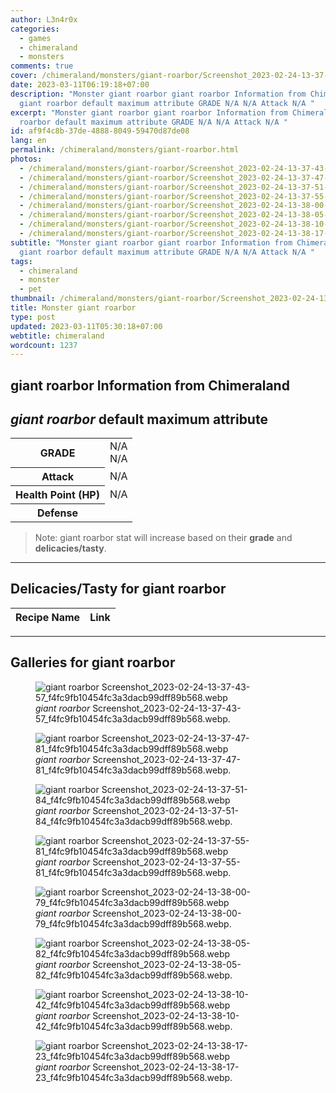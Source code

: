 ```yaml
---
author: L3n4r0x
categories:
  - games
  - chimeraland
  - monsters
comments: true
cover: /chimeraland/monsters/giant-roarbor/Screenshot_2023-02-24-13-37-43-57_f4fc9fb10454fc3a3dacb99dff89b568.webp
date: 2023-03-11T06:19:18+07:00
description: "Monster giant roarbor giant roarbor Information from Chimeraland
  giant roarbor default maximum attribute GRADE N/A N/A Attack N/A "
excerpt: "Monster giant roarbor giant roarbor Information from Chimeraland giant
  roarbor default maximum attribute GRADE N/A N/A Attack N/A "
id: af9f4c8b-37de-4888-8049-59470d87de08
lang: en
permalink: /chimeraland/monsters/giant-roarbor.html
photos:
  - /chimeraland/monsters/giant-roarbor/Screenshot_2023-02-24-13-37-43-57_f4fc9fb10454fc3a3dacb99dff89b568.webp
  - /chimeraland/monsters/giant-roarbor/Screenshot_2023-02-24-13-37-47-81_f4fc9fb10454fc3a3dacb99dff89b568.webp
  - /chimeraland/monsters/giant-roarbor/Screenshot_2023-02-24-13-37-51-84_f4fc9fb10454fc3a3dacb99dff89b568.webp
  - /chimeraland/monsters/giant-roarbor/Screenshot_2023-02-24-13-37-55-81_f4fc9fb10454fc3a3dacb99dff89b568.webp
  - /chimeraland/monsters/giant-roarbor/Screenshot_2023-02-24-13-38-00-79_f4fc9fb10454fc3a3dacb99dff89b568.webp
  - /chimeraland/monsters/giant-roarbor/Screenshot_2023-02-24-13-38-05-82_f4fc9fb10454fc3a3dacb99dff89b568.webp
  - /chimeraland/monsters/giant-roarbor/Screenshot_2023-02-24-13-38-10-42_f4fc9fb10454fc3a3dacb99dff89b568.webp
  - /chimeraland/monsters/giant-roarbor/Screenshot_2023-02-24-13-38-17-23_f4fc9fb10454fc3a3dacb99dff89b568.webp
subtitle: "Monster giant roarbor giant roarbor Information from Chimeraland
  giant roarbor default maximum attribute GRADE N/A N/A Attack N/A "
tags:
  - chimeraland
  - monster
  - pet
thumbnail: /chimeraland/monsters/giant-roarbor/Screenshot_2023-02-24-13-37-43-57_f4fc9fb10454fc3a3dacb99dff89b568.webp
title: Monster giant roarbor
type: post
updated: 2023-03-11T05:30:18+07:00
webtitle: chimeraland
wordcount: 1237
---
```


<link
  rel="stylesheet"
  href="https://rawcdn.githack.com/dimaslanjaka/Web-Manajemen/870a349/css/bootstrap-5-3-0-alpha3-wrapper.css"
/>
<section id="bootstrap-wrapper">
  <div data-bs-theme="dark">
    <h2>giant roarbor Information from Chimeraland</h2>
    <h2 id="attribute"><i>giant roarbor</i> default maximum attribute</h2>
    <div class="row">
      <div class="col mb-2">
        <div class="card">
          <div class="card-body">
            <table>
              <tr>
                <th>GRADE</th>
                <td>N/A <br />N/A</td>
              </tr>
              <tr>
                <th>Attack</th>
                <td>N/A</td>
              </tr>
              <tr>
                <th>Health Point (HP)</th>
                <td>N/A</td>
              </tr>
              <tr>
                <th>Defense</th>
                <td></td>
              </tr>
            </table>
          </div>
        </div>
      </div>
    </div>
    <blockquote class="bd-callout bd-callout-warning">
      Note: giant roarbor stat will increase based on their <b>grade</b> and
      <b>delicacies/tasty</b>.
    </blockquote>
    <hr />
    <h2 id="delicacies">Delicacies/Tasty for giant roarbor</h2>
    <div class="card">
      <div class="card-body">
        <div class="table-responsive">
          <table class="table table-striped">
            <thead>
              <tr>
                <th>Recipe Name</th>
                <th>Link</th>
              </tr>
            </thead>
            <tbody></tbody>
          </table>
        </div>
      </div>
    </div>
    <hr />
    <div id="gallery">
      <h2>Galleries for giant roarbor</h2>
      <div class="row">
        <div class="col-lg-6 col-12">
          <figure>
            <img
              src="https://www.webmanajemen.com/chimeraland/monsters/giant-roarbor/Screenshot_2023-02-24-13-37-43-57_f4fc9fb10454fc3a3dacb99dff89b568.webp"
              alt="giant roarbor Screenshot_2023-02-24-13-37-43-57_f4fc9fb10454fc3a3dacb99dff89b568.webp"
            />
            <figcaption style="word-wrap: break-word">
              <i>giant roarbor</i>
              Screenshot_2023-02-24-13-37-43-57_f4fc9fb10454fc3a3dacb99dff89b568.webp.
            </figcaption>
          </figure>
        </div>
        <div class="col-lg-6 col-12">
          <figure>
            <img
              src="https://www.webmanajemen.com/chimeraland/monsters/giant-roarbor/Screenshot_2023-02-24-13-37-47-81_f4fc9fb10454fc3a3dacb99dff89b568.webp"
              alt="giant roarbor Screenshot_2023-02-24-13-37-47-81_f4fc9fb10454fc3a3dacb99dff89b568.webp"
            />
            <figcaption style="word-wrap: break-word">
              <i>giant roarbor</i>
              Screenshot_2023-02-24-13-37-47-81_f4fc9fb10454fc3a3dacb99dff89b568.webp.
            </figcaption>
          </figure>
        </div>
        <div class="col-lg-6 col-12">
          <figure>
            <img
              src="https://www.webmanajemen.com/chimeraland/monsters/giant-roarbor/Screenshot_2023-02-24-13-37-51-84_f4fc9fb10454fc3a3dacb99dff89b568.webp"
              alt="giant roarbor Screenshot_2023-02-24-13-37-51-84_f4fc9fb10454fc3a3dacb99dff89b568.webp"
            />
            <figcaption style="word-wrap: break-word">
              <i>giant roarbor</i>
              Screenshot_2023-02-24-13-37-51-84_f4fc9fb10454fc3a3dacb99dff89b568.webp.
            </figcaption>
          </figure>
        </div>
        <div class="col-lg-6 col-12">
          <figure>
            <img
              src="https://www.webmanajemen.com/chimeraland/monsters/giant-roarbor/Screenshot_2023-02-24-13-37-55-81_f4fc9fb10454fc3a3dacb99dff89b568.webp"
              alt="giant roarbor Screenshot_2023-02-24-13-37-55-81_f4fc9fb10454fc3a3dacb99dff89b568.webp"
            />
            <figcaption style="word-wrap: break-word">
              <i>giant roarbor</i>
              Screenshot_2023-02-24-13-37-55-81_f4fc9fb10454fc3a3dacb99dff89b568.webp.
            </figcaption>
          </figure>
        </div>
        <div class="col-lg-6 col-12">
          <figure>
            <img
              src="https://www.webmanajemen.com/chimeraland/monsters/giant-roarbor/Screenshot_2023-02-24-13-38-00-79_f4fc9fb10454fc3a3dacb99dff89b568.webp"
              alt="giant roarbor Screenshot_2023-02-24-13-38-00-79_f4fc9fb10454fc3a3dacb99dff89b568.webp"
            />
            <figcaption style="word-wrap: break-word">
              <i>giant roarbor</i>
              Screenshot_2023-02-24-13-38-00-79_f4fc9fb10454fc3a3dacb99dff89b568.webp.
            </figcaption>
          </figure>
        </div>
        <div class="col-lg-6 col-12">
          <figure>
            <img
              src="https://www.webmanajemen.com/chimeraland/monsters/giant-roarbor/Screenshot_2023-02-24-13-38-05-82_f4fc9fb10454fc3a3dacb99dff89b568.webp"
              alt="giant roarbor Screenshot_2023-02-24-13-38-05-82_f4fc9fb10454fc3a3dacb99dff89b568.webp"
            />
            <figcaption style="word-wrap: break-word">
              <i>giant roarbor</i>
              Screenshot_2023-02-24-13-38-05-82_f4fc9fb10454fc3a3dacb99dff89b568.webp.
            </figcaption>
          </figure>
        </div>
        <div class="col-lg-6 col-12">
          <figure>
            <img
              src="https://www.webmanajemen.com/chimeraland/monsters/giant-roarbor/Screenshot_2023-02-24-13-38-10-42_f4fc9fb10454fc3a3dacb99dff89b568.webp"
              alt="giant roarbor Screenshot_2023-02-24-13-38-10-42_f4fc9fb10454fc3a3dacb99dff89b568.webp"
            />
            <figcaption style="word-wrap: break-word">
              <i>giant roarbor</i>
              Screenshot_2023-02-24-13-38-10-42_f4fc9fb10454fc3a3dacb99dff89b568.webp.
            </figcaption>
          </figure>
        </div>
        <div class="col-lg-6 col-12">
          <figure>
            <img
              src="https://www.webmanajemen.com/chimeraland/monsters/giant-roarbor/Screenshot_2023-02-24-13-38-17-23_f4fc9fb10454fc3a3dacb99dff89b568.webp"
              alt="giant roarbor Screenshot_2023-02-24-13-38-17-23_f4fc9fb10454fc3a3dacb99dff89b568.webp"
            />
            <figcaption style="word-wrap: break-word">
              <i>giant roarbor</i>
              Screenshot_2023-02-24-13-38-17-23_f4fc9fb10454fc3a3dacb99dff89b568.webp.
            </figcaption>
          </figure>
        </div>
      </div>
    </div>
  </div>
</section>